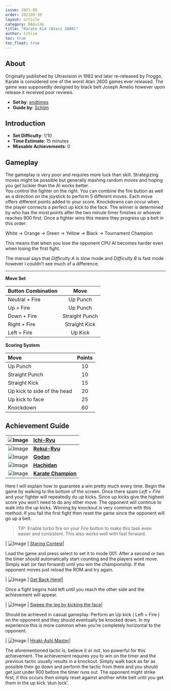 ```yaml
---
issue: 2021-09
order: 202109-30
layout: article
category: RAGuide
title: "Karate Kid (Atari 2600)"
author: Schlim
toc: true
toc_float: true
---
```


## About

Originally published by Ultravision in 1982 and later re-released by Froggo, Karate is considered one of the worst Atari 2600 games ever released. The game was supposedly designed by black belt Joseph Amelio however upon release it received poor reviews. 

- **Set by**: [endtimes][20]
- **Guide by**: [Schlim][19]

## Introduction 

- **Set Difficulty**: 1/10    
- **Time Estimate**: 15 minutes  
- **Missable Achievements**: 0

## Gameplay

The gameplay is very poor and requires more luck than skill. Strategizing moves might be possible but generally mashing random moves and hoping you get luckier than the AI works better.     
You control the fighter on the right. You can combine the fire button as well as a direction on the joystick to perform 5 different moves. Each move offers different points added to your score. Knockdowns can occur when the player connects a perfect up kick to the face. 
The winner is determined by who has the most points after the two minute timer finishes or whoever reaches 900 first. Once a fighter wins this means they progress up a belt in this order:

White -> Orange -> Green -> Yellow -> Black -> Tournament Champion       

This means that when you lose the opponent CPU AI becomes harder even when losing the first fight.   
     
The manual says that *Difficulty A* is slow mode and *Difficulty B* is fast mode however I couldn’t see much of a difference. 

---

**Move Set**

| Button Combination     | Move        | 
| :---                   |    :----:   | 
| Neutral + Fire         | Up Punch    | 
| Up + Fire             | Up Punch    | 
| Down + Fire            | Straight Punch |
| Right + Fire           | Straight Kick |
| Left + Fire            | Up Kick |.         
    
**Scoring System**

| Move    | Points       | 
| :---                   |    :----:   | 
| Up Punch         | 10 | 
| Straight Punch            | 10   | 
| Straight Kick           | 15 |
| Up kick to side of the head        | 20 |
| Up kick to face           | 25 |
| Knockdown | 60 |.  
   
## Achievement Guide

| ![Image][8] | [Ichi-Ryu][7] |
| :---:                  |    :----  | 
| ![Image][10] | [**Rokui-Ryu**][9] |
| ![Image][12] | [**Godan**][11] |
| ![Image][14] | [**Hachidan**][13] |
| ![Image][16] | [**Karate Champion**][15] |

Here I will explain how to guarantee a win pretty much every time. Begin the game by walking to the bottom of the screen. Once there spam *Left + Fire* and your fighter will repeatedly do up kicks. Since up kicks give the highest score you won’t need to do any other move. The opponent will continue to walk into the up kicks.  Winning by knockout is very common with this method. If you fail the first fight then reset the game since the opponent will go up a belt. 
> TIP: Enable turbo fire on your *Fire* button to make this task even easier and consistent. This also works well with fast forward. 

| ![Image][2] | [Staring Contest][1]|

Load the game and press select to set it to mode 001. After a second or two the timer should automatically start counting and the players wont move. Simply wait (or fast forward) until you win the championship. If the opponent moves just reload the ROM and try again. 

| ![Image][4] | [Get Back Here!][3]|


Once a fight begins hold left until you reach the other side and the achievement will appear. 

| ![Image][6] | [Sweep the leg by kicking the face][5]|


Should be achieved in casual gameplay. Perform an Up kick ( Left + Fire ) on the opponent and they should eventually be knocked down. In my experience this is more common when you’re completely horizontal to the opponent.  

| ![Image][18] | [Hiraki-Ashi Master][17]|

    
The aforementioned tactic is, believe it or not, too powerful for this achievement. The achievement requires you to win on the timer and the previous tactic usually results in a knockout. Simply walk back as far as possible then go down and perform the tactic from there and you should get just under 900 before the timer runs out. The opponent might strike first, if this occurs then simply reset against another white belt until you get them in the up kick ‘stun lock’. 




[1]: https://retroachievements.org/achievement/142278
[2]: https://s3-eu-west-1.amazonaws.com/i.retroachievements.org/Badge/158869.png
[3]: https://retroachievements.org/achievement/142280
[4]: https://s3-eu-west-1.amazonaws.com/i.retroachievements.org/Badge/158870.png
[5]: https://retroachievements.org/achievement/142281
[6]: https://s3-eu-west-1.amazonaws.com/i.retroachievements.org/Badge/158871.png
[7]: https://retroachievements.org/achievement/142283
[8]: https://s3-eu-west-1.amazonaws.com/i.retroachievements.org/Badge/158868.png
[9]: https://retroachievements.org/achievement/142286
[10]: https://s3-eu-west-1.amazonaws.com/i.retroachievements.org/Badge/158866.png
[11]: https://retroachievements.org/achievement/142284
[12]: https://s3-eu-west-1.amazonaws.com/i.retroachievements.org/Badge/158872.png
[13]: https://retroachievements.org/achievement/142282
[14]: https://s3-eu-west-1.amazonaws.com/i.retroachievements.org/Badge/158861.png
[15]: https://retroachievements.org/achievement/142279
[16]: https://s3-eu-west-1.amazonaws.com/i.retroachievements.org/Badge/158867.png
[17]: https://retroachievements.org/achievement/142285
[18]: https://s3-eu-west-1.amazonaws.com/i.retroachievements.org/Badge/158873.png
[19]: https://retroachievements.org/user/Schlim
[20]: https://retroachievements.org/user/endtimes